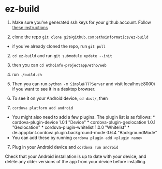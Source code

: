 ez-build
========

1. Make sure you've generated ssh keys for your github account. Follow [these instructions](https://help.github.com/articles/generating-ssh-keys/)

2. clone the repo `git clone git@github.com:ethoinformatics/ez-build`
  *  if you've already cloned the repo, run `git pull`

2. `cd ez-build` and run `git submodule update --init`

3. then you can `cd ethoinfo-projectapp/etho/web`
4. run `./build.sh`

4. Then you can run `python -m SimpleHTTPServer` and visit localhost:8000/ if you want to see it in a desktop browser.
5. To see it on your Android device, `cd dist/`, then
6. `cordova platform add android`
  *  You might also need to add a few plugins. The plugin list is as follows:
    * cordova-plugin-device 1.0.1 "Device"
    * cordova-plugin-geolocation 1.0.1 "Geolocation"
    * cordova-plugin-whitelist 1.0.0 "Whitelist"
    * de.appplant.cordova.plugin.background-mode 0.6.4 "BackgroundMode"
  *  You can add these by running `cordova plugin add <plugin name>`
7. Plug in your Android device and `cordova run android`

Check that your Android installation is up to date with your device, and delete any older versions of the app from your device before installing. 
